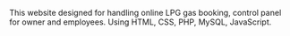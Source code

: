  This website designed for handling online LPG gas booking, control panel for owner and employees. Using HTML, CSS, PHP, MySQL, JavaScript.
